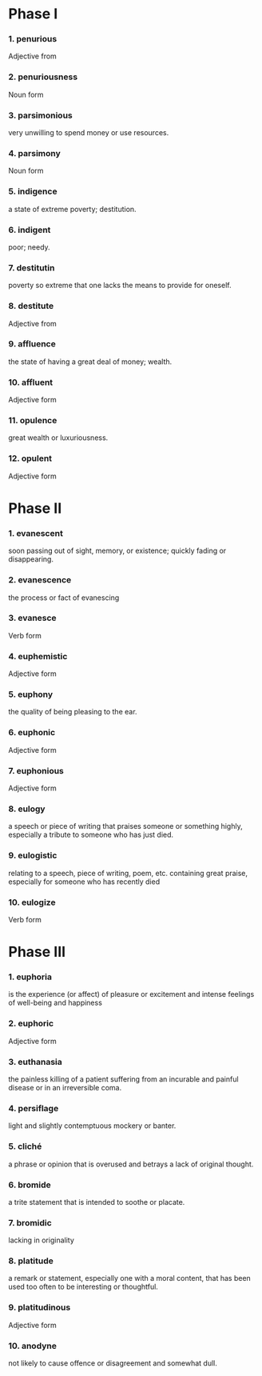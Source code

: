 # Phase I

### 1. penurious

Adjective from

### 2. penuriousness

Noun form

### 3. parsimonious

very unwilling to spend money or use resources.

### 4. parsimony

Noun form

### 5. indigence

a state of extreme poverty; destitution.

### 6. indigent

poor; needy.

### 7. destitutin

poverty so extreme that one lacks the means to provide for oneself.

### 8. destitute

Adjective from

### 9. affluence

the state of having a great deal of money; wealth.

### 10. affluent

Adjective form

### 11. opulence

great wealth or luxuriousness.

### 12. opulent

Adjective form

# Phase II

### 1. evanescent

soon passing out of sight, memory, or existence; quickly fading or disappearing.

### 2. evanescence

the process or fact of evanescing

### 3. evanesce

Verb form

### 4. euphemistic

Adjective form

### 5. euphony

the quality of being pleasing to the ear.

### 6. euphonic

Adjective form

### 7. euphonious

Adjective form

### 8. eulogy

a speech or piece of writing that praises someone or something highly, especially a tribute to someone who has just died.

### 9. eulogistic

relating to a speech, piece of writing, poem, etc. containing great praise, especially for someone who has recently died

### 10. eulogize

Verb form

# Phase III

### 1. euphoria

is the experience (or affect) of pleasure or excitement and intense feelings of well-being and happiness

### 2. euphoric

Adjective form

### 3. euthanasia

the painless killing of a patient suffering from an incurable and painful disease or in an irreversible coma.

### 4. persiflage

light and slightly contemptuous mockery or banter.

### 5. cliché

a phrase or opinion that is overused and betrays a lack of original thought.

### 6. bromide

a trite statement that is intended to soothe or placate.

### 7. bromidic

lacking in originality

### 8. platitude

a remark or statement, especially one with a moral content, that has been used too often to be interesting or thoughtful.

### 9. platitudinous

Adjective form

### 10. anodyne

not likely to cause offence or disagreement and somewhat dull.
